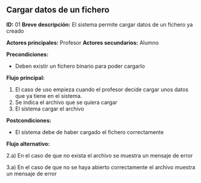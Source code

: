 ## Cargar datos de un fichero

**ID:** 01
**Breve descripción:** El sistema permite cargar datos de un fichero ya creado


**Actores principales:** Profesor
**Actores secundarios:** Alumno

**Precondiciones:**
* Deben existir un fichero binario para poder cargarlo

**Flujo principal:** 
1. El caso de uso empieza cuando el profesor decide cargar unos datos que ya tiene en el sistema.
2. Se indica el archivo que se quiera cargar
3. El sistema cargar el archivo


**Postcondiciones:**
* El sistema debe de haber cargado el fichero correctamente


**Flujo alternativo:**

2.a) En el caso de que no exista el archivo se muestra un mensaje de error

3.a) En el caso de que no se haya abierto correctamente el archivo muestra un mensaje de error